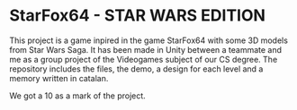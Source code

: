 # StarFox64 - STAR WARS EDITION

This project is a game inpired in the game StarFox64 with some 3D models from Star Wars Saga. It has been made in Unity between a teammate and me as a group project of the Videogames subject of our CS degree. The repository includes the files, the demo, a design for each level and a memory written in catalan.

We got a 10 as a mark of the project.

